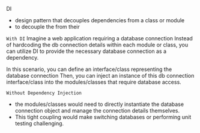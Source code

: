 DI
- design pattern that decouples dependencies from a class or module
- to decouple the <creation of objects> from their <usage>

`With DI`
Imagine a web application requiring a database connection
Instead of hardcoding the db connection details within each module or class, 
you can utilize DI to provide the necessary database connection as a dependency.

In this scenario, you can define an interface/class representing the database connection
Then, you can inject an instance of this db connection interface/class into the modules/classes that require database access.


`Without Dependency Injection`
- the modules/classes would need to 
    directly instantiate the database connection object and 
    manage the connection details themselves. 
- This tight coupling would make switching databases or performing unit testing challenging.

